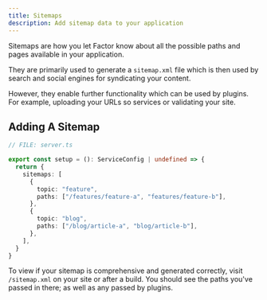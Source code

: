 ```yaml
---
title: Sitemaps
description: Add sitemap data to your application
---
```


Sitemaps are how you let Factor know about all the possible paths and pages available in your application.

They are primarily used to generate a `sitemap.xml` file which is then used by search and social engines for syndicating your content.

However, they enable further functionality which can be used by plugins. For example, uploading your URLs so services or validating your site.

## Adding A Sitemap

```ts
// FILE: server.ts

export const setup = (): ServiceConfig | undefined => {
  return {
    sitemaps: [
      {
        topic: "feature",
        paths: ["/features/feature-a", "features/feature-b"],
      },
      {
        topic: "blog",
        paths: ["/blog/article-a", "blog/article-b"],
      },
    ],
  }
}
```

To view if your sitemap is comprehensive and generated correctly, visit `/sitemap.xml` on your site or after a build. You should see the paths you've passed in there; as well as any passed by plugins.

